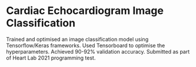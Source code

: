 # Cardiac Echocardiogram Image Classification
Trained and optimised an image classification model using Tensorflow/Keras frameworks.
Used Tensorboard to optimise the hyperparameters.
Achieved 90-92% validation accuracy.
Submitted as part of Heart Lab 2021 programming test.
